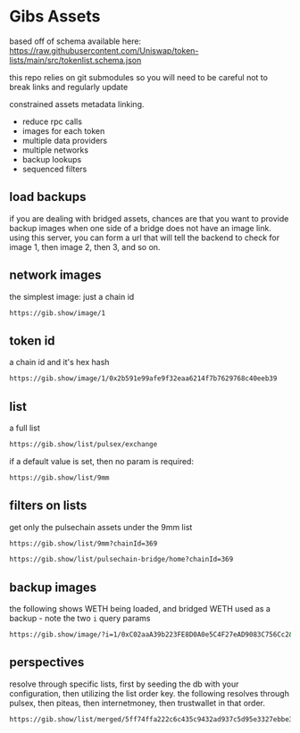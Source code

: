# Gibs Assets

based off of schema available here: https://raw.githubusercontent.com/Uniswap/token-lists/main/src/tokenlist.schema.json

this repo relies on git submodules so you will need to be careful not to break links and regularly update

constrained assets metadata linking.

- reduce rpc calls
- images for each token
- multiple data providers
- multiple networks
- backup lookups
- sequenced filters

## load backups

if you are dealing with bridged assets, chances are that you want to provide backup images when one side of a bridge does not have an image link. using this server, you can form a url that will tell the backend to check for image 1, then image 2, then 3, and so on.

## network images

the simplest image: just a chain id

```sh
https://gib.show/image/1
```

## token id

a chain id and it's hex hash

```sh
https://gib.show/image/1/0x2b591e99afe9f32eaa6214f7b7629768c40eeb39
```

## list

a full list

```sh
https://gib.show/list/pulsex/exchange
```

if a default value is set, then no param is required:

```sh
https://gib.show/list/9mm
```

## filters on lists

get only the pulsechain assets under the 9mm list

```sh
https://gib.show/list/9mm?chainId=369

https://gib.show/list/pulsechain-bridge/home?chainId=369
```

## backup images

the following shows WETH being loaded, and bridged WETH used as a backup - note the two `i` query params

```sh
https://gib.show/image/?i=1/0xC02aaA39b223FE8D0A0e5C4F27eAD9083C756Cc2&i=369/0x02DcdD04e3F455D838cd1249292C58f3B79e3C3C
```

## perspectives

resolve through specific lists, first by seeding the db with your configuration, then utilizing the list order key. the following resolves through pulsex, then piteas, then internetmoney, then trustwallet in that order.

```sh
https://gib.show/list/merged/5ff74ffa222c6c435c9432ad937c5d95e3327ebbe3eb9ff9f62a4d940d5790f9?chainId=369
```
